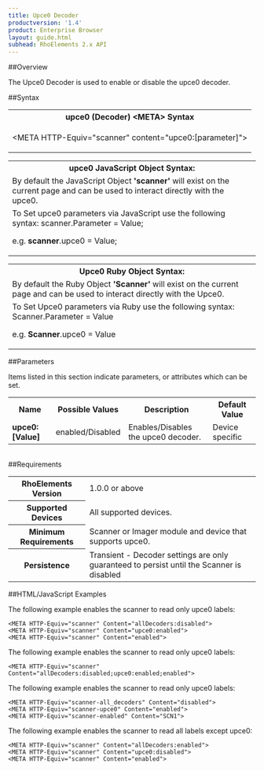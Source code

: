 ```yaml
---
title: Upce0 Decoder
productversion: '1.4'
product: Enterprise Browser
layout: guide.html
subhead: RhoElements 2.x API
---
```


##Overview

The Upce0 Decoder is used to enable or disable the upce0 decoder.

##Syntax

<table class="re-table"><tr><th class="tableHeading">upce0 (Decoder) &lt;META&gt; Syntax
</th></tr><tr><td class="clsSyntaxCells clsOddRow"><p>&lt;META HTTP-Equiv="scanner" content="upce0:[parameter]"&gt;</p></td></tr></table>
<table class="re-table"><tr><th class="tableHeading">upce0 JavaScript Object Syntax:</th></tr><tr><td class="clsSyntaxCells clsOddRow">
By default the JavaScript Object <b>'scanner'</b> will exist on the current page and can be used to interact directly with the upce0.
</td></tr><tr><td class="clsSyntaxCells clsEvenRow">
To Set upce0 parameters via JavaScript use the following syntax: scanner.Parameter = Value;
<P />e.g. <b>scanner</b>.upce0 = Value;
</td></tr></table>
<table class="re-table"><tr><th class="tableHeading">Upce0 Ruby Object Syntax:</th></tr><tr><td class="clsSyntaxCells clsOddRow">
By default the Ruby Object <b>'Scanner'</b> will exist on the current page and can be used to interact directly with the Upce0.
</td></tr><tr><td class="clsSyntaxCells clsEvenRow">
To Set Upce0 parameters via Ruby use the following syntax: Scanner.Parameter = Value
<P />e.g. <b>Scanner</b>.upce0 = Value
</td></tr></table>



##Parameters


Items listed in this section indicate parameters, or attributes which can be set.
<table class="re-table"><col width="20%" /><col width="20%" /><col width="38%" /><col width="22%" /><tr><th class="tableHeading">Name</th><th class="tableHeading">Possible Values</th><th class="tableHeading">Description</th><th class="tableHeading">Default Value</th></tr><tr><td class="clsSyntaxCells clsOddRow"><b>upce0:[Value]
</b></td><td class="clsSyntaxCells clsOddRow">enabled/Disabled</td><td class="clsSyntaxCells clsOddRow">Enables/Disables the upce0 decoder.</td><td class="clsSyntaxCells clsOddRow">Device specific</td></tr></table>
<table class="re-table"><col width="78%" /><col width="8%" /><col width="1%" /><col width="5%" /><col width="1%" /><col width="5%" /><col width="2%" /></table>





##Requirements

<table class="re-table"><tr><th class="tableHeading">RhoElements Version</th><td class="clsSyntaxCell clsEvenRow">1.0.0 or above
</td></tr><tr><th class="tableHeading">Supported Devices</th><td class="clsSyntaxCell clsOddRow">All supported devices.</td></tr><tr><th class="tableHeading">Minimum Requirements</th><td class="clsSyntaxCell clsOddRow">Scanner or Imager module and device that supports upce0.</td></tr><tr><th class="tableHeading">Persistence</th><td class="clsSyntaxCell clsEvenRow">Transient - Decoder settings are only guaranteed to persist until the Scanner is disabled</td></tr></table>


##HTML/JavaScript Examples

The following example enables the scanner to read only upce0 labels:

	<META HTTP-Equiv="scanner" Content="allDecoders:disabled">
	<META HTTP-Equiv="scanner" Content="upce0:enabled">
	<META HTTP-Equiv="scanner" Content="enabled">
	
The following example enables the scanner to read only upce0 labels:

	<META HTTP-Equiv="scanner" Content="allDecoders:disabled;upce0:enabled;enabled">
	
The following example enables the scanner to read only upce0 labels:

	<META HTTP-Equiv="scanner-all_decoders" Content="disabled">
	<META HTTP-Equiv="scanner-upce0" Content="enabled">
	<META HTTP-Equiv="scanner-enabled" Content="SCN1">
	
The following example enables the scanner to read all labels except upce0:

	<META HTTP-Equiv="scanner" Content="allDecoders:enabled">
	<META HTTP-Equiv="scanner" Content="upce0:disabled">
	<META HTTP-Equiv="scanner" Content="enabled">
	





